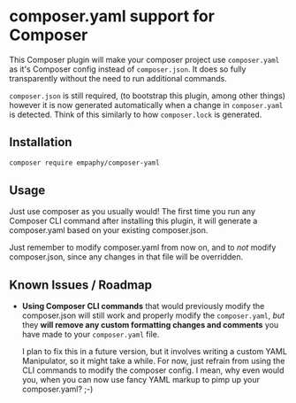 # composer.yaml support for Composer

This Composer plugin will make your composer project use `composer.yaml` as it's
Composer config instead of `composer.json`. It does so fully transparently
without the need to run additional commands.

`composer.json` is still required, (to bootstrap this plugin, among other 
things) however it is now generated automatically when a change in
`composer.yaml` is detected. Think of this similarly to how `composer.lock` 
is generated.

## Installation

```bash
composer require empaphy/composer-yaml 
```

## Usage

Just use composer as you usually would! The first time you run any Composer CLI
command after installing this plugin, it will generate a composer.yaml based on
your existing composer.json.

Just remember to modify composer.yaml from now on, and to _not_ modify
composer.json, since any changes in that file will be overridden.

## Known Issues / Roadmap

  - **Using Composer CLI commands** that would previously modify the
    composer.json will still work and properly modify the `composer.yaml`, _but_
    they **will remove any custom formatting changes and comments** you have
    made to your `composer.yaml` file.
    
    I plan to fix this in a future version, but it involves writing a custom
    YAML Manipulator, so it might take a while. For now, just refrain from
    using the CLI commands to modify the composer config. I mean, why even
    would you, when you can now use fancy YAML markup to pimp up your
    composer.yaml? ;-)
